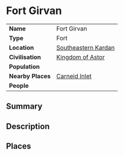 # Fort Girvan

|||
| --- | --- |
| **Name** | Fort Girvan | place.4
| **Type** | Fort |
| **Location** | [Southeastern Kardan](../../regions/southeastern-kardan.md) |
| **Civilisation** | [Kingdom of Astor](../../../civilisations/kingdom-of-astor/kingdom-of-astor.md) |
| **Population** | |
| **Nearby Places** | [Carneid Inlet](../../topography/seas-bays/carneid-inlet.md) |
| **People** | |

## Summary

## Description

## Places

